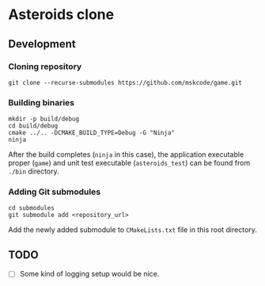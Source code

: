 # Asteroids clone

## Development

### Cloning repository

```shell
git clone --recurse-submodules https://github.com/mskcode/game.git
```

### Building binaries

```shell
mkdir -p build/debug
cd build/debug
cmake ../.. -DCMAKE_BUILD_TYPE=Debug -G "Ninja"
ninja
```

After the build completes (`ninja` in this case), the application executable
proper (`game`) and unit test executable (`asteroids_test`) can be found
from `./bin` directory.

### Adding Git submodules

```shell
cd submodules
git submodule add <repository_url>
```

Add the newly added submodule to `CMakeLists.txt` file in this root directory.

## TODO

* [ ] Some kind of logging setup would be nice.
